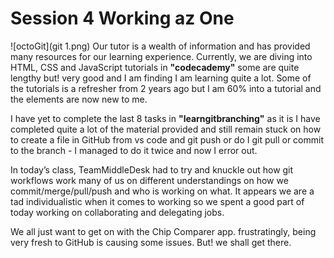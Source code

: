 
# Session 4 Working az One
![octoGit](git 1.png)
Our tutor is a wealth of information and has provided many resources for our learning experience. Currently, we are diving into HTML, CSS and JavaScript tutorials in **"codecademy"** some are quite lengthy but! very good and I am finding I am learning quite a lot. Some of the tutorials is a refresher from 2 years ago but I am 60% into a tutorial and the elements are now new to me.

I have yet to complete the last 8 tasks in **"learngitbranching"** as it is I have completed quite a lot of the material provided and still remain stuck on how to create a file in GitHub from vs code and git push or do I git pull or commit to the branch - I managed to do it twice and now I error out.

In today’s class, TeamMiddleDesk had to try and knuckle out how git workflows work many of us on different understandings on how we commit/merge/pull/push and who is working on what. It appears we are a tad individualistic when it comes to working so we spent a good part of today working on collaborating and delegating jobs.

We all just want to get on with the Chip Comparer app. frustratingly, being very fresh to GitHub is causing some issues. But! we shall get there.